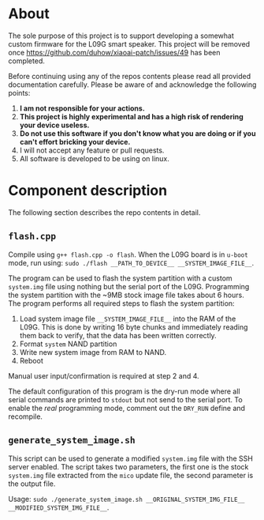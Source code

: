 # About
The sole purpose of this project is to support developing a somewhat custom firmware for the L09G smart speaker. This project will be removed once https://github.com/duhow/xiaoai-patch/issues/49 has been completed.

Before continuing using any of the repos contents please read all provided documentation carefully. Please be aware of and acknowledge the following points:
1. **I am not responsible for your actions.**
1. **This project is highly experimental and has a high risk of rendering your device useless.**
1. **Do not use this software if you don't know what you are doing or if you can't effort bricking your device.**
1. I will not accept any feature or pull requests.
1. All software is developed to be using on linux.

# Component description
The following section describes the repo contents in detail.

## `flash.cpp`
Compile using `g++ flash.cpp -o flash`. When the L09G board is in `u-boot` mode, run using: `sudo ./flash __PATH_TO_DEVICE__ __SYSTEM_IMAGE_FILE__`.

The program can be used to flash the system partition with a custom `system.img` file using nothing but the serial port of the L09G. Programming the system partition with the ~9MB stock image file takes about 6 hours. The program performs all required steps to flash the system partition:

1. Load system image file `__SYSTEM_IMAGE_FILE__` into the RAM of the L09G. This is done by writing 16 byte chunks and immediately reading them back to verify, that the data has been written correctly.
2. Format `system` NAND partition
3. Write new system image from RAM to NAND.
4. Reboot

Manual user input/confirmation is required at step 2 and 4.

The default configuration of this program is the dry-run mode where all serial commands are printed to `stdout` but not send to the serial port. To enable the *real* programming mode, comment out the `DRY_RUN` define and recompile.

## `generate_system_image.sh`
This script can be used to generate a modified `system.img` file with the SSH server enabled. The script takes two parameters, the first one is the stock `system.img` file extracted from the `mico` update file, the second parameter is the output file.


Usage: `sudo ./generate_system_image.sh __ORIGINAL_SYSTEM_IMG_FILE__ __MODIFIED_SYSTEM_IMG_FILE__`.

